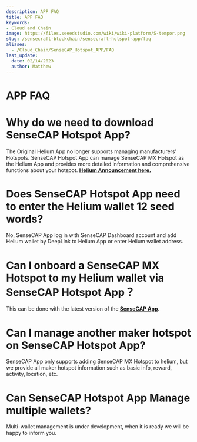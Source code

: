 ```yaml
---
description: APP FAQ
title: APP FAQ
keywords:
- Cloud and Chain
image: https://files.seeedstudio.com/wiki/wiki-platform/S-tempor.png
slug: /sensecraft-blockchain/sensecraft-hotspot-app/faq
aliases:
  - /Cloud_Chain/SenseCAP_Hotspot_APP/FAQ
last_update:
  date: 02/14/2023
  author: Matthew
---
```


# APP FAQ

**Why do we need to download SenseCAP Hotspot App?**
====================================================

The Original Helium App no longer supports managing manufacturers' Hotspots. SenseCAP Hotspot App can manage SenseCAP MX Hotspot as the Helium App and provides more detailed information and comprehensive functions about your hotspot. [**Helium Announcement here.**](https://blog.helium.com/the-future-of-hotspot-apps-and-wallets-in-the-helium-ecosystem-a5b904b01d62)

**Does SenseCAP Hotspot App need to enter the Helium wallet 12 seed words?**
============================================================================

No, SenseCAP App log in with SenseCAP Dashboard account and add Helium wallet by DeepLink to Helium App or enter Helium wallet address.

**Can I onboard a SenseCAP MX Hotspot to my Helium wallet via SenseCAP Hotspot App？**
=====================================================================================

This can be done with the latest version of the [**SenseCAP App**](https://www.sensecapmx.com/docs/sesnecap-hotspot-app/download-app/).

**Can I manage another maker hotspot on SenseCAP Hotspot App?**
===============================================================

SenseCAP App only supports adding SenseCAP MX Hotspot to helium, but we provide all maker hotspot information such as basic info, reward, activity, location, etc.

**Can SenseCAP Hotspot App Manage multiple wallets?**
=====================================================

Multi-wallet management is under development, when it is ready we will be happy to inform you.